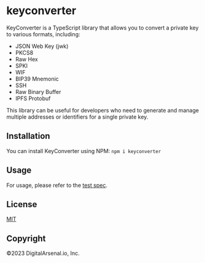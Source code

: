 # keyconverter

KeyConverter is a TypeScript library that allows you to convert a private key to various formats, including:

- JSON Web Key (jwk)
- PKCS8
- Raw Hex
- SPKI
- WIF
- BIP39 Mnemonic
- SSH
- Raw Binary Buffer
- IPFS Protobuf


This library can be useful for developers who need to generate and manage multiple addresses or identifiers for a single private key.



## Installation
You can install KeyConverter using NPM:  `npm i keyconverter`

## Usage

For usage, please refer to the [test spec](https://github.com/DigitalArsenal/keyconverter/blob/main/test/keyconvert.spec.ts).

## License

[MIT](https://opensource.org/license/mit/)

## Copyright

©2023 DigitalArsenal.io, Inc.